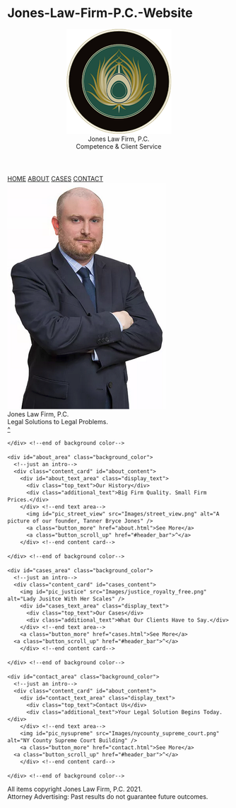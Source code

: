 # Jones-Law-Firm-P.C.-Website

<!DOCTYPE html>
<html lang="en" dir="ltr">
  <head>
    <meta charset="utf-8">
    <title>Jones Law Firm, P.C.</title>
    <link rel="stylesheet" type="text/css" href="styles.css">
    <link href="https://fonts.googleapis.com/css2?family=Viaoda+Libre&display=swap" rel="stylesheet">
  </head>
  <header id="header_bar">
    <img src="Images/logo.png" id="logo" alt="Jones Law Firm Logo">
    <div id="header_text_wrapper">
      <div id="firm_name">Jones Law Firm, P.C.</div>
      <div id="motto">Competence & Client Service</div>
    </div>
  </header>
  <nav id="navigation_bar">
    <a class="nav_bar_button" href="#header_bar">HOME</a>
    <a class="nav_bar_button" href="#about_area">ABOUT</a>
    <a class="nav_bar_button" href="#cases_area">CASES</a>
    <a class="nav_bar_button" href="#contact_area">CONTACT</a>
  </nav>

  <body>
    <!--just stick all the content in a class="background-color" div to make the colors alternate and scale properly (see CSS)-->
    <div id="intro_area" class="background_color">
      <!--just an intro-->
      <div class="content_card" id="intro_content">
        <img src="Images/tanner_bryce_jones_three_quarters.png" alt="A picture of our founder, Tanner Bryce Jones" title="Tanner Bryce Jones, Esq."/>
        <div id="intro_text_area" class="display_text">
          <div class="top_text">Jones Law Firm, P.C.</div>
          <div class="additional_text">Legal Solutions to Legal Problems.</div>
        </div> <!--end text area-->
      <a class="button_scroll_up" href="#header_bar">^</a>
        </div> <!--end content card-->

    </div> <!--end of background color-->

    <div id="about_area" class="background_color">
      <!--just an intro-->
      <div class="content_card" id="about_content">
        <div id="about_text_area" class="display_text">
          <div class="top_text">Our History</div>
          <div class="additional_text">Big Firm Quality. Small Firm Prices.</div>
        </div> <!--end text area-->
          <img id="pic_street_view" src="Images/street_view.png" alt="A picture of our founder, Tanner Bryce Jones" />
          <a class="button_more" href="about.html">See More</a>
          <a class="button_scroll_up" href="#header_bar">^</a>
        </div> <!--end content card-->

    </div> <!--end of background color-->

    <div id="cases_area" class="background_color">
      <!--just an intro-->
      <div class="content_card" id="cases_content">
        <img id="pic_justice" src="Images/justice_royalty_free.png" alt="Lady Jusitce With Her Scales" />
        <div id="cases_text_area" class="display_text">
          <div class="top_text">Our Cases</div>
          <div class="additional_text">What Our Clients Have to Say.</div>
        </div> <!--end text area-->
        <a class="button_more" href="cases.html">See More</a>
      <a class="button_scroll_up" href="#header_bar">^</a>
        </div> <!--end content card-->

    </div> <!--end of background color-->

    <div id="contact_area" class="background_color">
      <!--just an intro-->
      <div class="content_card" id="about_content">
        <div id="contact_text_area" class="display_text">
          <div class="top_text">Contact Us</div>
          <div class="additional_text">Your Legal Solution Begins Today.</div>
        </div> <!--end text area-->
        <img id="pic_nysupreme" src="Images/nycounty_supreme_court.png" alt="NY County Supreme Court Building" />
        <a class="button_more" href="contact.html">See More</a>
      <a class="button_scroll_up" href="#header_bar">^</a>
        </div> <!--end content card-->

    </div> <!--end of background color-->
  </body>

  <footer id="footer">
    <div>All items copyright Jones Law Firm, P.C. 2021.</div>  <div>Attorney Advertising:  Past results do not guarantee future outcomes.</div>
  </footer>


</html>
